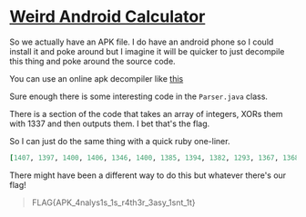 # [Weird Android Calculator](https://ctflearn.com/problems/290)

So we actually have an APK file. I do have an android phone so I could install it and poke 
around but I imagine it will be quicker to just decompile this thing and poke around the 
source code.

You can use an online apk decompiler like [this](http://www.javadecompilers.com/apk)

Sure enough there is some interesting code in the `Parser.java` class.

There is a section of the code that takes an array of integers, XORs them with 1337 and then 
outputs them. I bet that's the flag.

So I can just do the same thing with a quick ruby one-liner.

```ruby
[1407, 1397, 1400, 1406, 1346, 1400, 1385, 1394, 1382, 1293, 1367, 1368, 1365, 1344, 1354, 1288, 1354, 1382, 1288, 1354, 1382, 1355, 1293, 1357, 1361, 1290, 1355, 1382, 1290, 1368, 1354, 1344, 1382, 1288, 1354, 1367, 1357, 1382, 1288, 1357, 1348].map{|i| (i ^ 1337).chr}.join
```

There might have been a different way to do this but whatever there's our flag!

> FLAG{APK_4nalys1s_1s_r4th3r_3asy_1snt_1t}
